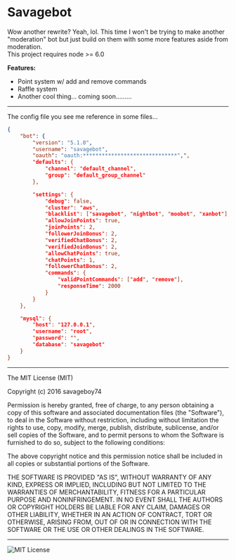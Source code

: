 Savagebot
=========

Wow another rewrite? Yeah, lol. This time I won't be trying to make another "moderation" bot but just build on them with some more features aside from moderation.  
This project requires node >= 6.0  

**Features:**

- Point system w/ add and remove commands
- Raffle system
- Another cool thing... coming soon.........  

---------------------------------------------------------------
The config file you see me reference in some files...  

~~~ json
{
    "bot": {
        "version": "5.1.0",
        "username": "savagebot",
        "oauth": "oauth:******************************",",
        "defaults": {
            "channel": "default_channel",
            "group": "default_group_channel"
        },

        "settings": {
            "debug": false,
            "cluster": "aws",
            "blacklist": ["savagebot", "nightbot", "moobot", "xanbot"],
            "allowJoinPoints": true,
            "joinPoints": 2,
            "followerJoinBonus": 2,
            "verifiedChatBonus": 2,
            "verifiedJoinBonus": 2,
            "allowChatPoints": true,
            "chatPoints": 1,
            "followerChatBonus": 2,
            "commands": {
                "validPointCommands": ["add", "remove"],
                "responseTime": 2000
            }
        }
    },

    "mysql": {
        "host": "127.0.0.1",
        "username": "root",
        "password": "",
        "database": "savagebot"
    }
}
~~~
---------------------------------------------------------------
The MIT License (MIT)

Copyright (c) 2016 savageboy74

Permission is hereby granted, free of charge, to any person obtaining a copy
of this software and associated documentation files (the "Software"), to deal
in the Software without restriction, including without limitation the rights
to use, copy, modify, merge, publish, distribute, sublicense, and/or sell
copies of the Software, and to permit persons to whom the Software is
furnished to do so, subject to the following conditions:

The above copyright notice and this permission notice shall be included in
all copies or substantial portions of the Software.

THE SOFTWARE IS PROVIDED "AS IS", WITHOUT WARRANTY OF ANY KIND, EXPRESS OR
IMPLIED, INCLUDING BUT NOT LIMITED TO THE WARRANTIES OF MERCHANTABILITY,
FITNESS FOR A PARTICULAR PURPOSE AND NONINFRINGEMENT. IN NO EVENT SHALL THE
AUTHORS OR COPYRIGHT HOLDERS BE LIABLE FOR ANY CLAIM, DAMAGES OR OTHER
LIABILITY, WHETHER IN AN ACTION OF CONTRACT, TORT OR OTHERWISE, ARISING FROM,
OUT OF OR IN CONNECTION WITH THE SOFTWARE OR THE USE OR OTHER DEALINGS IN
THE SOFTWARE.

---------------------------------------------------------------

<p><img alt="MIT License" src="http://opensource.org/trademarks/opensource/OSI-Approved-License-100x137.png"></img></p>